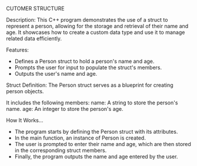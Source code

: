 CUTOMER STRUCTURE

Description: 
This C++ program demonstrates the use of a struct to represent a 
person, allowing for the storage and retrieval of their name and age. 
It showcases how to create a custom data type and use it to manage 
related data efficiently.

Features:
- Defines a Person struct to hold a person's name and age.
- Prompts the user for input to populate the struct's members.
- Outputs the user's name and age.


Struct Definition:
The Person struct serves as a blueprint for creating person objects. 

It includes the following members:
name: A string to store the person's name.
age: An integer to store the person's age.


How It Works...

- The program starts by defining the Person struct with its attributes.
- In the main function, an instance of Person is created.
- The user is prompted to enter their name and age, which are then 
stored in the corresponding struct members.
- Finally, the program outputs the name and age entered by the user.
